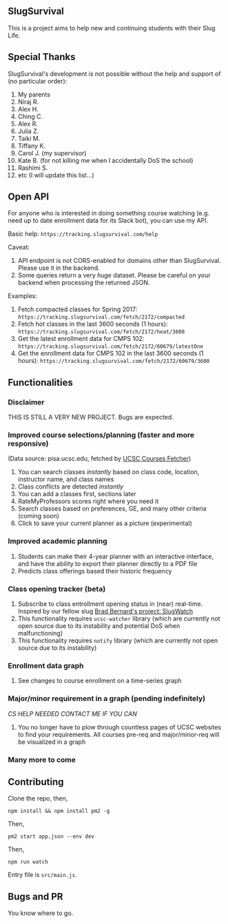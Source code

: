 ## SlugSurvival

This is a project aims to help new and continuing students with their Slug Life.

## Special Thanks

SlugSurvival's development is not possible without the help and support of (no particular order):

1. My parents
2. Niraj R.
3. Alex H.
4. Ching C.
5. Alex R.
6. Julia Z.
7. Taiki M.
8. Tiffany K.
9. Carol J. (my supervisor)
10. Kate B. (for not killing me when I accidentally DoS the school)
11. Rashimi S.
12. etc (I will update this list...)

## Open API

For anyone who is interested in doing something course watching (e.g. need up to date enrollment data for its Slack bot), you can use my API.

Basic help: `https://tracking.slugsurvival.com/help`

Caveat:

1. API endpoint is not CORS-enabled for domains other than SlugSurvival. Please use it in the backend.
2. Some queries return a very *huge* dataset. Please be careful on your backend when processing the returned JSON.

Examples:

1. Fetch compacted classes for Spring 2017: `https://tracking.slugsurvival.com/fetch/2172/compacted`
2. Fetch hot classes in the last 3600 seconds (1 hours): `https://tracking.slugsurvival.com/fetch/2172/heat/3600`
3. Get the latest enrollment data for CMPS 102: `https://tracking.slugsurvival.com/fetch/2172/60679/latestOne`
4. Get the enrollment data for CMPS 102 in the last 3600 seconds (1 hours): `https://tracking.slugsurvival.com/fetch/2172/60679/3600`

## Functionalities

### Disclaimer

THIS IS STILL A VERY NEW PROJECT. Bugs are expected.

### Improved course selections/planning (faster and more responsive)

(Data source: pisa.ucsc.edu, fetched by [UCSC Courses Fetcher](https://github.com/zllovesuki/ucsc))

1. You can search classes *instantly* based on class code, location, instructor name, and class names
2. Class conflicts are detected *instantly*
3. You can add a classes first, sections later
4. RateMyProfessors scores right where you need it
5. Search classes based on preferences, GE, and many other criteria (coming soon)
6. Click to save your current planner as a picture (experimental)

### Improved academic planning

1. Students can make their 4-year planner with an interactive interface, and have the ability to export their planner directly to a PDF file
2. Predicts class offerings based their historic frequency

### Class opening tracker (beta)

1. Subscribe to class entrollment opening status in (near) real-time. Inspired by our fellow slug [Brad Bernard's project: SlugWatch](https://slugwatch.com)
2. This functionality requires `ucsc-watcher` library (which are currently not open source due to its instability and potential DoS when malfunctioning)
3. This functionality requires `notify` library (which are currently not open source due to its instability)

### Enrollment data graph

1. See changes to course enrollment on a time-series graph

### Major/minor requirement in a graph (pending indefinitely)

*CS HELP NEEDED CONTACT ME IF YOU CAN*

1. You no longer have to plow through countless pages of UCSC websites to find your requirements. All courses pre-req and major/minor-req will be visualized in a graph

### Many more to come

## Contributing

Clone the repo, then,
```
npm install && npm install pm2 -g
```

Then,
```
pm2 start app.json --env dev
```

Then,
```
npm run watch
```

Entry file is `src/main.js`.

## Bugs and PR

You know where to go.
